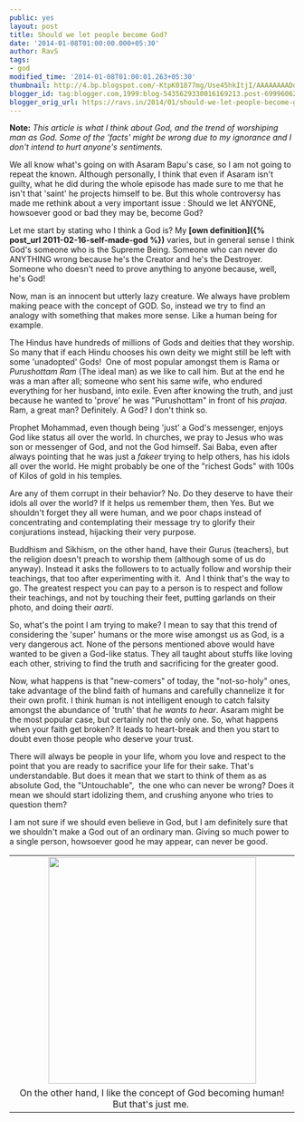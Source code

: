 ```yaml
---
public: yes
layout: post
title: Should we let people become God?
date: '2014-01-08T01:00:00.000+05:30'
author: RavS
tags:
- god
modified_time: '2014-01-08T01:00:01.263+05:30'
thumbnail: http://4.bp.blogspot.com/-KtpK01877mg/Use45hkItjI/AAAAAAAADd0/-A6hxkOls0c/s72-c/God++TheTweetOfGod++on+Twitter.png
blogger_id: tag:blogger.com,1999:blog-5435629330016169213.post-6999606272263169991
blogger_orig_url: https://ravs.in/2014/01/should-we-let-people-become-god.html
---
```


**Note:** _This article is what I think about God, and the trend of worshiping man as God. Some of the 'facts' might be wrong due to my ignorance and I don't intend to hurt anyone's sentiments._

We all know what's going on with Asaram Bapu's case, so I am not going to repeat the known. Although personally, I think that even if Asaram isn't guilty, what he did during the whole episode has made sure to me that he isn't that 'saint' he projects himself to be. But this whole controversy has made me rethink about a very important issue : Should we let ANYONE, howsoever good or bad they may be, become God? 

Let me start by stating who I think a God is? My **[own definition]({% post_url 2011-02-16-self-made-god %})** varies, but in general sense I think God's someone who is the Supreme Being. Someone who can never do ANYTHING wrong because he's the Creator and he's the Destroyer. Someone who doesn't need to prove anything to anyone because, well, he's God!

Now, man is an innocent but utterly lazy creature. We always have problem making peace with the concept of GOD. So, instead we try to find an analogy with something that makes more sense. Like a human being for example. 

The Hindus have hundreds of millions of Gods and deities that they worship. So many that if each Hindu chooses his own deity we might still be left with some 'unadopted' Gods!  One of most popular amongst them is Rama or _Purushottam Ram_ (The ideal man) as we like to call him. But at the end he was a man after all; someone who sent his same wife, who endured everything for her husband, into exile. Even after knowing the truth, and just because he wanted to 'prove' he was "Purushottam" in front of his _prajaa_. Ram, a great man? Definitely. A God? I don't think so.

Prophet Mohammad, even though being 'just' a God's messenger, enjoys God like status all over the world. In churches, we pray to Jesus who was son or messenger of God, and not the God himself. Sai Baba, even after always pointing that he was just a _fakeer_ trying to help others, has his idols all over the world. He might probably be one of the "richest Gods" with 100s of Kilos of gold in his temples. 

Are any of them corrupt in their behavior? No. Do they deserve to have their idols all over the world? If it helps us remember them, then Yes. But we shouldn't forget they all were human, and we poor chaps instead of concentrating and contemplating their message try to glorify their conjurations instead, hijacking their very purpose.   

Buddhism and Sikhism, on the other hand, have their Gurus (teachers), but the religion doesn't preach to worship them (although some of us do anyway). Instead it asks the followers to to actually follow and worship their teachings, that too after experimenting with it.  And I think that's the way to go. The greatest respect you can pay to a person is to respect and follow their teachings, and not by touching their feet, putting garlands on their photo, and doing their _aarti_.

So, what's the point I am trying to make? I mean to say that this trend of considering the 'super' humans or the more wise amongst us as God, is a very dangerous act. None of the persons mentioned above would have wanted to be given a God-like status. They all taught about stuffs like loving each other, striving to find the truth and sacrificing for the greater good. 

Now, what happens is that "new-comers" of today, the "not-so-holy" ones, take advantage of the blind faith of humans and carefully channelize it for their own profit. I think human is not intelligent enough to catch falsity amongst the abundance of 'truth' that _he wants to hear_. Asaram might be the most popular case, but certainly not the only one. So, what happens when your faith get broken? It leads to heart-break and then you start to doubt even those people who deserve your trust.

There will always be people in your life, whom you love and respect to the point that you are ready to sacrifice your life for their sake. That's understandable. But does it mean that we start to think of them as as absolute God, the "Untouchable",  the one who can never be wrong? Does it mean we should start idolizing them, and crushing anyone who tries to question them?

I am not sure if we should even believe in God, but I am definitely sure that we shouldn't make a God out of an ordinary man. Giving so much power to a single person, howsoever good he may appear, can never be good.

<table align="center" cellpadding="0" cellspacing="0" class="tr-caption-container" style="margin-left: auto; margin-right: auto; text-align: center;"><tbody><tr><td style="text-align: center;"><a href="http://4.bp.blogspot.com/-KtpK01877mg/Use45hkItjI/AAAAAAAADd0/-A6hxkOls0c/s1600/God++TheTweetOfGod++on+Twitter.png" imageanchor="1" style="margin-left: auto; margin-right: auto;"><img border="0" src="http://4.bp.blogspot.com/-KtpK01877mg/Use45hkItjI/AAAAAAAADd0/-A6hxkOls0c/s1600/God++TheTweetOfGod++on+Twitter.png" height="400" width="367"></a></td></tr><tr><td class="tr-caption" style="text-align: center;">On the other hand, I like the concept of God becoming human! But that's just me.&nbsp;</td></tr></tbody></table>

